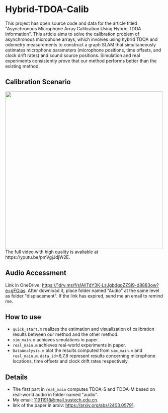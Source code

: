 # Hybrid-TDOA-Calib
This project has open source code and data for the article titled "Asynchronous Microphone Array Calibration Using Hybrid TDOA Information". This article aims to solve the calibration problem of asynchronous microphone arrays, which involves using hybrid TDOA and odometry measurements to construct a graph SLAM that simultaneously estimates microphone parameters (microphone positions, time offsets, and clock drift rates) and sound source positions. Simulation and real experiments consistently prove that our method performs better than the existing method.

## Calibration Scenario
<img src="https://github.com/Chen-Jacker/Hybrid-TDOA-Calib/blob/main/calibration_scenario.gif" width="500px">
The full video with high quality is avaliable at https://youtu.be/pmVgjJdjW2E.

## Audio Accessment
Link in OneDrive: https://1drv.ms/f/s!AilTdY3K-LzJgbdgoZZSl9-d8883ow?e=gFOias. After download it, place folder named "Audio" at the same level as folder "displacement". If the link has expired, send me an email to remind me.

## How to use
- `quick_start.m` realizes the estimation and visualization of calibration results between our method and the other method.
- `sim_main.m` achieves simulations in paper.
- `real_main.m` achieves real-world experiments in paper.
- `DataAnalysis.m` plot the results computed from `sim_main.m` and `real_main.m`. `data_id`=6,7,8 represent results concerning microphone locations, time offsets and clock drift rates respectively.

## Details
- The first part in `real_main` computes TDOA-S and TDOA-M based on real-world audio in folder named "audio".
- My email: 11911918@mail.sustech.edu.cn.
- link of the paper in arxiv: https://arxiv.org/abs/2403.05791.
